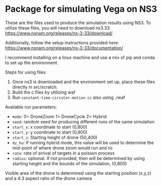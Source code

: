 # Package for simulating Vega on NS3

These are the files used to produce the simulation results using NS3. 
To utilize these files, you will need to download ns3.33: https://www.nsnam.org/releases/ns-3-33/download/

Additionally, follow the setup instructions provided here:
https://www.nsnam.org/releases/ns-3-33/documentation/

I recommend installing on a linux machine and use a mix of pip and conda to set up the environment. 

Steps for using files:
1. Once ns3 is downloaded and the environment set up, place these files directly in src/scratch.
2. Build the c files by utilizing waf
3. Run `constant-time-circular-motion.cc` also using ./waf

Available run parameters:
- `mode`:
  0= DroneZoom 
  1= DroneCycle
  2= Hybrid
- `seed`: random seed for producing different runs of the same simulation
- `start_x`: x coordinate to start (0,800)
- `start_y`: y coordinate to start (0,800)
- `start_z`: Starting height of drone (50,400)
- `dz_hu`: If running hybrid mode, this value will be used to determine the mid-point of where drone zoom would run and `hb`
- `rate`: rate of arrival of targets in a poisson process
- `radius`: optional. If not provided, then will be determined by using starting height and the bounds of the simulation, (0,800)

Visible area of the drone is determined using the starting position (x,y,z) and a 4:3 aspect ratio of the drone camera
